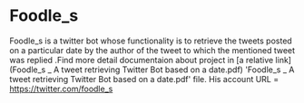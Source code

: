 # Foodle_s
Foodle_s is a twitter bot whose functionality is to retrieve the tweets posted on a particular date by the author of the tweet to which the mentioned tweet was replied .Find more detail documentaion about project in [a relative link](Foodle_s _ A tweet retrieving Twitter Bot based on a date.pdf) 'Foodle_s _ A tweet retrieving Twitter Bot based on a date.pdf' file.
His account URL = https://twitter.com/foodle_s
